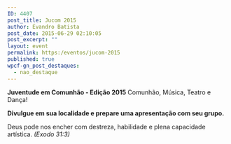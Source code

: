 ```yaml
---
ID: 4407
post_title: Jucom 2015
author: Evandro Batista
post_date: 2015-06-29 02:10:05
post_excerpt: ""
layout: event
permalink: https:/eventos/jucom-2015
published: true
wpcf-gn_post_destaques:
  - nao_destaque
---
```

<strong>Juventude em Comunhão - Edição 2015</strong>
Comunhão, Música, Teatro e Dança!

<strong>Divulgue em sua localidade e prepare uma apresentação com seu grupo.</strong>

Deus pode nos encher com destreza, habilidade e plena capacidade artística.<em><em><em>
<em>(Exodo 31:3)</em></em></em></em>